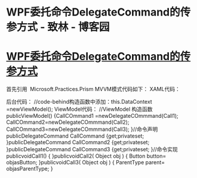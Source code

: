 
# WPF委托命令DelegateCommand的传参方式 - 致林 - 博客园






# [WPF委托命令DelegateCommand的传参方式](https://www.cnblogs.com/bincoding/p/8288677.html)
首先引用  Microsoft.Practices.Prism
MVVM模式代码如下：
XAML代码：
<!--无参方式--><ButtonContent="Test Command"Command="{Binding TestCommand}"/><!--将自己作为参数--><ButtonContent="Test Command2"Command="{Binding TestCommand2}"CommandParameter="{Binding RelativeSource={x:Static RelativeSource.Self}}"><!--将父元素作为参数--><ButtonContent="Test Command3"Command="{Binding TestCommand3}"CommandParameter="{Binding RelativeSource={x:Static RelativeSource.TemplatedParent}}">
后台代码：
//code-behind构造函数中添加：this.DataContext =newViewModel();
ViewModel代码：
//ViewModel 构造函数publicViewModel()
{CallCOmmand1 =newDelegateCOmmmand(Call1);
    CallCOmmand2=newDelegateCOmmmand<Object>(Call2);
    CallCOmmand3=newDelegateCOmmmand<Object>(Call3);
}//命令声明publicDelegateCommand CallCommand {get;privateset; }publicDelegateCommand<Object> CallCommand2 {get;privateset; }publicDelegateCommand<Object> CallCommand3 {get;privateset; }//命令实现publicvoidCall1()
{
}publicvoidCall2( Object obj )
{
    Button button= objasButton;
}publicvoidCall3( Object obj )
{
    ParentType parent= objasParentType;
}





